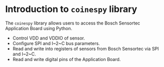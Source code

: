 # Introduction to `coinespy` library

The `coinespy` library allows users to access the Bosch Sensortec Application Board using Python. 

- Control VDD and VDDIO of sensor.
- Configure SPI and I~2~C bus parameters.
- Read and write into registers of sensors from Bosch Sensortec via SPI and I~2~C.
- Read and write digital pins of the Application Board.